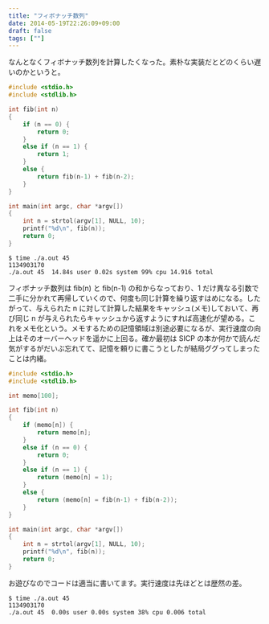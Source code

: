 ```yaml
---
title: "フィボナッチ数列"
date: 2014-05-19T22:26:09+09:00
draft: false
tags: [""]
---
```


なんとなくフィボナッチ数列を計算したくなった。素朴な実装だとどのくらい遅いのかというと。

``` c
#include <stdio.h>
#include <stdlib.h>

int fib(int n)
{
	if (n == 0) {
		return 0;
	}
	else if (n == 1) {
		return 1;
	}
	else {
		return fib(n-1) + fib(n-2);
	}
}

int main(int argc, char *argv[])
{
	int n = strtol(argv[1], NULL, 10);
	printf("%d\n", fib(n));
	return 0;
}
```

``` console 実行結果
$ time ./a.out 45
1134903170
./a.out 45  14.84s user 0.02s system 99% cpu 14.916 total
```

フィボナッチ数列は fib(n) と fib(n-1) の和からなっており、1 だけ異なる引数で二手に分かれて再帰していくので、何度も同じ計算を繰り返すはめになる。したがって、与えられた n に対して計算した結果をキャッシュ(メモ)しておいて、再び同じ n が与えられたらキャッシュから返すようにすれば高速化が望める。これをメモ化という。メモするための記憶領域は別途必要になるが、実行速度の向上はそのオーバーヘッドを遥かに上回る。確か最初は SICP の本か何かで読んだ気がするがだいぶ忘れてて、記憶を頼りに書こうとしたが結局ググってしまったことは内緒。

``` c
#include <stdio.h>
#include <stdlib.h>

int memo[100];

int fib(int n)
{
	if (memo[n]) {
		return memo[n];
	}
	else if (n == 0) {
		return 0;
	}
	else if (n == 1) {
		return (memo[n] = 1);
	}
	else {
		return (memo[n] = fib(n-1) + fib(n-2));
	}
}

int main(int argc, char *argv[])
{
	int n = strtol(argv[1], NULL, 10);
	printf("%d\n", fib(n));
	return 0;
}
```

お遊びなのでコードは適当に書いてます。実行速度は先ほどとは歴然の差。

``` console 実行結果
$ time ./a.out 45
1134903170
./a.out 45  0.00s user 0.00s system 38% cpu 0.006 total
```
